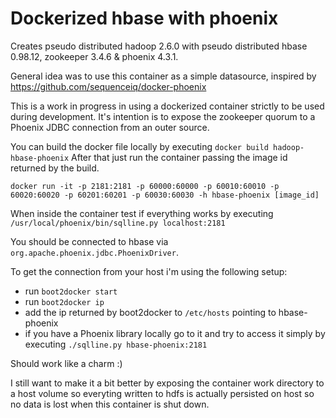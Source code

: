 # Dockerized hbase with phoenix

Creates pseudo distributed hadoop 2.6.0 with pseudo distributed hbase 0.98.12, zookeeper 3.4.6 & phoenix 4.3.1.

General idea was to use this container as a simple datasource, inspired by https://github.com/sequenceiq/docker-phoenix

This is a work in progress in using a dockerized container strictly to be used during development. 
It's intention is to expose the zookeeper quorum to a Phoenix JDBC connection from an outer source.

You can build the docker file locally by executing 
`docker build hadoop-hbase-phoenix`
After that just run the container passing the image id returned by the build.

`docker run -it -p 2181:2181 -p 60000:60000 -p 60010:60010 -p 60020:60020 -p 60201:60201 -p 60030:60030 -h hbase-phoenix [image_id]`

When inside the container test if everything works by executing 
`/usr/local/phoenix/bin/sqlline.py localhost:2181`

You should be connected to hbase via `org.apache.phoenix.jdbc.PhoenixDriver`. 

To get the connection from your host i'm using the following setup:
- run `boot2docker start`
- run `boot2docker ip`
- add the ip returned by boot2docker to `/etc/hosts` pointing to hbase-phoenix
- if you have a Phoenix library locally go to it and try to access it simply by executing `./sqlline.py hbase-phoenix:2181` 

Should work like a charm :)

I still want to make it a bit better by exposing the container work directory to a host volume so everyting written to hdfs is actually persisted on host so no data is lost when this container is shut down.
